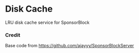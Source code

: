 # Disk Cache

LRU disk cache service for SponsorBlock

### Credit

Base code from https://github.com/ajayyy/SponsorBlockServer